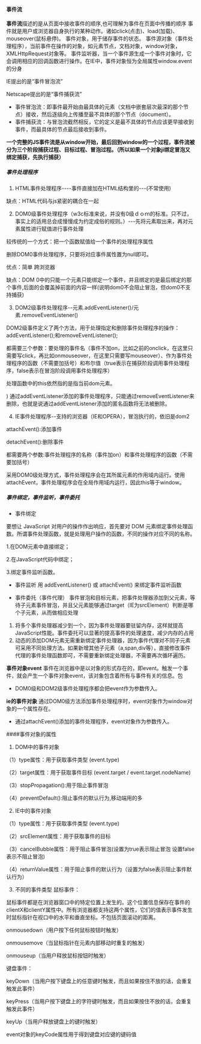 #### 事件流
**事件流**描述的是从页面中接收事件的顺序,也可理解为事件在页面中传播的顺序
事件就是用户或浏览器自身执行的某种动作。诸如click(点击)、load(加载)、mouseover(鼠标悬停)。
事件对象，用于储存事件的状态。
事件源对象（事件处理程序），当前事件在操作的对象，如元素节点，文档对象，window对象，XMLHttpRequest对象等。
事件监听器，当一个事件源生成一个事件对象时，它会调用相应的回调函数进行操作。在IE中，事件对象恒为全局属性window.event的分身

IE提出的是“事件冒泡流”

Netscape提出的是“事件捕获流”

* 事件冒泡流：即事件最开始由最具体的元素（文档中嵌套层次最深的那个节点）接收，然后逐级向上传播至最不具体的那个节点（document）。
* 事件捕获流：与冒泡流截然相反，它的定义是最不具体的节点应该更早接收到事件，而最具体的节点最后接收到事件。

**一个完整的JS事件流是从window开始，最后回到window的一个过程，事件流被分为三个阶段捕获过程、目标过程、冒泡过程。（所以如果一个对象ji绑定冒泡又绑定捕获，先执行捕获）**

##### 事件处理程序
1. HTML事件处理程序----事件直接加在HTML结构里的---(不常使用)

缺点：HTML代码与js紧密的耦合在一起

2. DOM0级事件处理程序（w3c标准来说，并没有0级ｄｏｍ的标准。只不过，事实上的适用总会成慢慢成为约定成俗的规则。）---先将元素取出来，再对元素属性进行赋值进行事件处理

较传统的一个方式：把一个函数赋值给一个事件的处理程序属性

删除DOM0事件处理程序，只要将对应事件属性置为null即可。

优点：简单   跨浏览器

缺点：DOM 0中的只能一个元素只能绑定一个事件，并且绑定的是最后绑定的那个事件,后面的会覆盖掉前面的内容一样(说明dom0不会阻止冒泡，但dom0不支持捕获)

3. DOM2级事件处理程序--元素.addEventListener()/元素.removeEventListener()

DOM2级事件定义了两个方法，用于处理指定和删除事件处理程序的操作：addEventListener();和removeEventListener();

都需要三个参数：要处理的事件名（事件不加on，比如之前的onclick，在这里只需要写click，再比如onmouseover，在这里只需要写mouseover）、作为事件处理程序的函数（不需要加括号）和布尔值（true表示在捕获阶段调用事件处理程序，false表示在冒泡阶段调用事件处理程序）

处理函数中的this依然指的是指当前dom元素。

)  通过addEventListener添加的事件处理程序，只能通过removeEventListener来删除，也就是说通过addEventListener添加的匿名函数将无法被删除。

4. IE事件处理程序--支持的浏览器（IE和OPERA），冒泡执行的，依旧是dom2

attachEvent():添加事件

detachEvent():删除事件

都需要两个参数:事件处理程序的名称（事件加on）和事件处理程序的函数（不需要加括号）

采用DOM0级处理方式，事件处理程序会在其所属元素的作用域内运行。使用attachEvent，事件处理程序会在全局作用域内运行，因此this等于window。

##### 事件绑定，事件监听，事件委托
* 事件绑定

要想让 JavaScript 对用户的操作作出响应，首先要对 DOM 元素绑定事件处理函数。所谓事件处理函数，就是处理用户操作的函数，不同的操作对应不同的名称。

1.在DOM元素中直接绑定；

2.在JavaScript代码中绑定；

3.绑定事件监听函数。

* 事件监听
用 addEventListener() 或 attachEvent() 来绑定事件监听函数

* 事件委托（事件代理）
事件冒泡和目标元素，把事件处理器添加到父元素，等待子元素事件冒泡，并且父元素能够通过target（IE为srcElement）判断是哪个子元素，从而做相应处理

1. 将多个事件处理器减少到一个，因为事件处理器要驻留内存，这样就提高JavaScript性能。事件委托可以显著的提高事件的处理速度，减少内存的占用
2. 动态的添加DOM元素无需重新绑定事件处理器，因为事件代理对不同子元素可采用不同处理方法。如果新增其他子元素（a,span,div等），直接修改事件代理的事件处理函数即可，不需要重新绑定处理器，不需要再次循环遍历。 

**事件对象event**
事件在浏览器中是以对象的形式存在的，即event。触发一个事件，就会产生一个事件对象event，该对象包含着所有与事件有关的信息。包
* DOM0级和DOM2级事件处理程序都会把event作为参数传入。

**ie的事件对象**
通过DOM0级方法添加事件处理程序时，event对象作为window对象的一个属性存在。
* 通过attachEvent()添加的事件处理程序，event对象作为参数传入。


####事件对象的属性
1. DOM中的事件对象

（1）type属性：用于获取事件类型 (event.type)

（2）target属性：用于获取事件目标 (event.target   /    event.target.nodeName)

（3）stopPropagation():用于阻止事件冒泡

（4）preventDefault():阻止事件的默认行为,移动端用的多

2. IE中的事件对象

（1）type属性：用于获取事件类型 (event.type)

（2）srcElement属性：用于获取事件的目标

（3）cancelBubble属性：用于阻止事件冒泡(设置为true表示阻止冒泡   设置false表示不阻止冒泡)

（4）returnValue属性：用于阻止事件的默认行为（设置为false表示阻止事件默认行为）

3. 不同的事件类型
鼠标事件：

鼠标事件都是在浏览器窗口中的特定位置上发生的。这个位置信息保存在事件的clientX和clientY属性中。所有浏览器都支持这两个属性，它们的值表示事件发生时鼠标指针在视口中的水平和垂直坐标。不包括页面滚动的距离。
    
onmousedown（用户按下任何鼠标按钮时触发）

onmousemove（当鼠标指针在元素内部移动时重复的触发）

onmouseup（当用户释放鼠标按钮时触发）



键盘事件：

keyDown（当用户按下键盘上的任意键时触发，而且如果按住不放的话，会重复触发此事件）

keyPress（当用户按下键盘上的字符键时触发，而且如果按住不放的话，会重复触发此事件）

keyUp（当用户释放键盘上的键时触发）

event对象的keyCode属性用于得到键盘对应键的键码值

